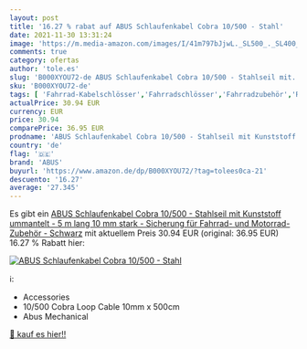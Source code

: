 ```yaml
---
layout: post
title: '16.27 % rabat auf ABUS Schlaufenkabel Cobra 10/500 - Stahl'
date: 2021-11-30 13:31:24
image: 'https://m.media-amazon.com/images/I/41m797bJjwL._SL500_._SL400_.jpg'
comments: true
category: ofertas
author: 'tole.es'
slug: 'B000XYOU72-de ABUS Schlaufenkabel Cobra 10/500 - Stahlseil mit...'
sku: 'B000XYOU72-de'
tags: [ 'Fahrrad-Kabelschlösser','Fahrradschlösser','Fahrradzubehör','Radsport','Sport','Sport & Freizeit','Sportausrüstung & -bekleidung','abus', ]
actualPrice: 30.94 EUR
currency: EUR
price: 30.94
comparePrice: 36.95 EUR
prodname: 'ABUS Schlaufenkabel Cobra 10/500 - Stahlseil mit Kunststoff ummantelt - 5 m lang  10 mm stark - Sicherung für Fahrrad- und Motorrad-Zubehör - Schwarz'
country: 'de'
flag: '🇩🇪'
brand: 'ABUS'
buyurl: 'https://www.amazon.de/dp/B000XYOU72/?tag=tolees0ca-21'
descuento: '16.27'
average: '27.345'
---
```


Es gibt ein [ABUS Schlaufenkabel Cobra 10/500 - Stahlseil mit Kunststoff ummantelt - 5 m lang  10 mm stark - Sicherung für Fahrrad- und Motorrad-Zubehör - Schwarz](https://www.amazon.de/dp/B000XYOU72/?tag=tolees0ca-21) mit aktuellem Preis 30.94 EUR (original: 36.95 EUR) 16.27 % Rabatt hier:

[![ABUS Schlaufenkabel Cobra 10/500 - Stahl](https://m.media-amazon.com/images/I/41m797bJjwL._SL500_._SL400_.jpg)](https://www.amazon.de/dp/B000XYOU72/?tag=tolees0ca-21)

ℹ️:

- Accessories
- 10/500 Cobra Loop Cable 10mm x 500cm
- Abus Mechanical

[🛒 kauf es hier!!](https://www.amazon.de/dp/B000XYOU72/?tag=tolees0ca-21)
